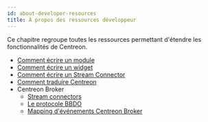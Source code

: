 ```yaml
---
id: about-developer-resources
title: À propos des ressources développeur
---
```


Ce chapitre regroupe toutes les ressources permettant d'étendre les fonctionnalités de Centreon.

- [Comment écrire un module](developer-module.md)
- [Comment écrire un widget](developer-widget.md)
- [Comment écrire un Stream Connector](developer-stream-connector.md)
- [Comment traduire Centreon](developer-translate-centreon.md)
- Centreon Broker
  - [Stream connectors](developer-broker-stream-connector.md)
  - [Le protocole BBDO](developer-broker-bbdo.md)
  - [Mapping d'événements Centreon Broker](developer-broker-mapping.md)